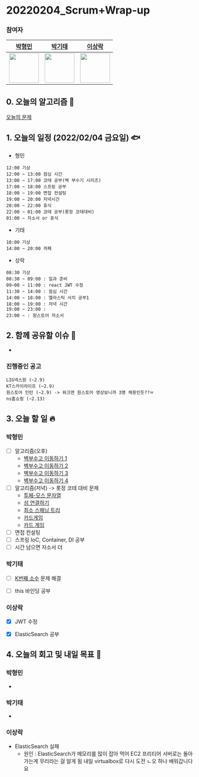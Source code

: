 # 20220204_Scrum+Wrap-up

### 참여자

| [박형민](https://github.com/npnppn)  | [박기태](https://github.com/idiot-kitto)   | [이상락](https://github.com/SangRakee)  |
| :------: | :------: | :------:
|<img src="https://github.com/npnppn.png" width="80"> | <img src="https://github.com/idiot-kitto.png" width="80">|<img src="https://github.com/SangRakee.png" width="80">

## 0. 오늘의 알고리즘 🎈
[오늘의 문제](
https://github.com/tony9402/baekjoon/blob/main/picked.md) 



## 1. 오늘의 일정 (2022/02/04 금요일) 🐟

- 형민
```
12:00 기상 
12:00 ~ 13:00 점심 시간
13:00 ~ 17:00 코테 공부(벽 부수기 시리즈)
17:00 ~ 18:00 스프링 공부
18:00 ~ 19:00 면접 컨설팅
19:00 ~ 20:00 저녁시간
20:00 ~ 22:00 휴식
22:00 ~ 01:00 코테 공부(롯정 코테대비)
01:00 ~ 자소서 or 휴식
```

- 기태
```
10:00 기상
14:00 ~ 20:00 까페
```

- 상락
```
08:30 기상
08:30 ~ 09:00 : 일과 준비
09~00 ~ 11:00 : react JWT 수정
11:30 ~ 14:00 : 점심 시간
14:00 ~ 18:00 : 엘라스틱 서치 공부1
18:00 ~ 19:00 : 저녁 시간
19:00 ~ 23:00 : 
23:00 ~ : 원스토어 자소서

```

## 2. 함께 공유할 이슈 💌
- 

### 진행중인 공고
```
LIG넥스원 (~2.9)
KT스카이라이프 (~2.9)
원스토어 인턴 (~2.9) -> 워크맨 원스토어 영상보니까 3명 채용인듯??ㅠ
ns홈쇼핑 (~2.13)
```



## 3. 오늘 할 일 🔥



### 박형민
- [ ] 알고리즘(오후)
    - [벽부수고 이동하기 1](https://www.acmicpc.net/problem/2206)
    - [벽부수고 이동하기 2](https://www.acmicpc.net/problem/14442)
    - [벽부수고 이동하기 3](https://www.acmicpc.net/problem/16933)
    - [벽부수고 이동하기 4](https://www.acmicpc.net/problem/16946)
- [ ] 알고리즘(저녁) -> 롯정 코테 대비 문제
    - [투페-모스 문자열](https://www.acmicpc.net/problem/18222)
    - [섬 연결하기](https://programmers.co.kr/learn/courses/30/lessons/42861)
    - [최소 스패닝 트리](https://www.acmicpc.net/problem/1197)
    - [카드게임](https://www.acmicpc.net/problem/10835)
    - [카드 게임](https://www.acmicpc.net/problem/11062)
- [ ] 면접 컨설팅
- [ ] 스프링 IoC, Container, DI 공부
- [ ] 시간 남으면 자소서 더

### 박기태

- [ ] [K번째 소수](https://www.acmicpc.net/problem/15965) 문제 해결
- [ ] this 바인딩 공부


### 이상락
- [x] JWT 수정
- [x] ElasticSearch 공부


## 4. 오늘의 회고 및 내일 목표 🎈


    

### 박형민

- 

### 박기태

- 

### 이상락
- ElasticSearch 실패
    - 원인 : ElasticSearch가 메모리를 많이 잡아 먹어 EC2 프리티어 서버로는 돌아가는게 무리라는 걸 알게 됨 내일 virtualbox로 다시 도전
    ㄴ오 하나 배워갑니다요
